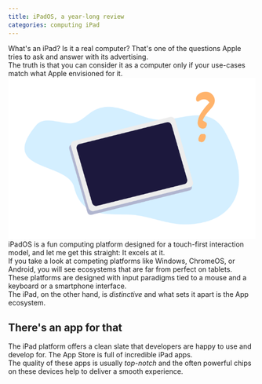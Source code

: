 ```yaml
---
title: iPadOS, a year-long review
categories: computing iPad
---
```


What's an iPad? Is it a real computer? That's one of the questions Apple tries to ask and answer with its advertising.  
The truth is that you can consider it as a computer only if your use-cases match what Apple envisioned for it.
![A confused iPad](https://raw.githubusercontent.com/eliseomartelli/illustrations/main/svg/confusedipad.svg)
iPadOS is a fun computing platform designed for a touch-first interaction model, and let me get this straight: It excels at it.  
If you take a look at competing platforms like Windows, ChromeOS, or Android, you will see ecosystems that are far from perfect on tablets.  
These platforms are designed with input paradigms tied to a mouse and a keyboard or a smartphone interface.  
The iPad, on the other hand, is _distinctive_ and what sets it apart is the App ecosystem.

## There's an app for that

The iPad platform offers a clean slate that developers are happy to use and develop for. The App Store is full of incredible iPad apps.  
The quality of these apps is usually _top-notch_ and the often powerful chips on these devices help to deliver a smooth experience.
